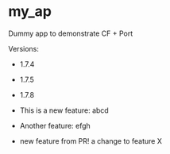 # my_ap
Dummy app to demonstrate CF + Port

Versions:
- 1.7.4
- 1.7.5
- 1.7.8

- This is a new feature: abcd
- Another feature: efgh
- new feature from PR! a change to feature X
